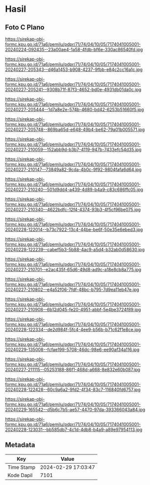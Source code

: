 # Hasil

## Foto C Plano

https://sirekap-obj-formc.kpu.go.id/71a6/pemilu/pdpr/71/74/04/10/05/7174041005001-20240224-092435--23a00ae4-1a58-4fdb-bf6e-330ac86540fd.jpg

https://sirekap-obj-formc.kpu.go.id/71a6/pemilu/pdpr/71/74/04/10/05/7174041005001-20240227-205343--d46a1453-b908-4237-9fbb-e84c2cc16a1c.jpg

https://sirekap-obj-formc.kpu.go.id/71a6/pemilu/pdpr/71/74/04/10/05/7174041005001-20240227-205241--9308b71f-87f3-4652-bd0e-4931db01da0c.jpg

https://sirekap-obj-formc.kpu.go.id/71a6/pemilu/pdpr/71/74/04/10/05/7174041005001-20240227-205444--1d7a8e2e-574b-4680-bd42-6253b51660f5.jpg

https://sirekap-obj-formc.kpu.go.id/71a6/pemilu/pdpr/71/74/04/10/05/7174041005001-20240227-205748--869ba65d-e648-49b4-be62-79a01b005571.jpg

https://sirekap-obj-formc.kpu.go.id/71a6/pemilu/pdpr/71/74/04/10/05/7174041005001-20240227-210059--152abb9d-b3b7-4119-947b-7433efc54d35.jpg

https://sirekap-obj-formc.kpu.go.id/71a6/pemilu/pdpr/71/74/04/10/05/7174041005001-20240227-210147--73849a82-9cda-4b0c-9f92-9804fafa6d64.jpg

https://sirekap-obj-formc.kpu.go.id/71a6/pemilu/pdpr/71/74/04/10/05/7174041005001-20240227-210240--501d9dd4-a439-4d89-b4a9-c83c686ffc05.jpg

https://sirekap-obj-formc.kpu.go.id/71a6/pemilu/pdpr/71/74/04/10/05/7174041005001-20240227-210340--4622bdfc-12f4-4374-93b3-4f5cf96be075.jpg

https://sirekap-obj-formc.kpu.go.id/71a6/pemilu/pdpr/71/74/04/10/05/7174041005001-20240228-122014--b73c7922-13c4-44be-be6f-50e35e6ebed3.jpg

https://sirekap-obj-formc.kpu.go.id/71a6/pemilu/pdpr/71/74/04/10/05/7174041005001-20240228-122239--cabef5b3-5b88-4ac9-a5d4-b32ab0d58630.jpg

https://sirekap-obj-formc.kpu.go.id/71a6/pemilu/pdpr/71/74/04/10/05/7174041005001-20240227-210701--e2ac435f-65d6-49d8-ad9c-a18e8cb8a775.jpg

https://sirekap-obj-formc.kpu.go.id/71a6/pemilu/pdpr/71/74/04/10/05/7174041005001-20240227-210802--e4a52f06-7fdf-48bc-b795-7d9ea11eb47e.jpg

https://sirekap-obj-formc.kpu.go.id/71a6/pemilu/pdpr/71/74/04/10/05/7174041005001-20240227-210908--6b12d045-fe20-4951-abbf-5e4be3724f89.jpg

https://sirekap-obj-formc.kpu.go.id/71a6/pemilu/pdpr/71/74/04/10/05/7174041005001-20240228-122334--de2d984f-5fc4-4ee9-b56b-b71c62f1e8ce.jpg

https://sirekap-obj-formc.kpu.go.id/71a6/pemilu/pdpr/71/74/04/10/05/7174041005001-20240229-135008--fcfae199-5708-46dc-98e6-ee90af34a116.jpg

https://sirekap-obj-formc.kpu.go.id/71a6/pemilu/pdpr/71/74/04/10/05/7174041005001-20240227-211115--05253188-86f1-468d-a668-8e832e60b087.jpg

https://sirekap-obj-formc.kpu.go.id/71a6/pemilu/pdpr/71/74/04/10/05/7174041005001-20240228-122428--60c9a6a2-9fd2-4f34-83c7-116840fd6757.jpg

https://sirekap-obj-formc.kpu.go.id/71a6/pemilu/pdpr/71/74/04/10/05/7174041005001-20240229-165542--d5b6c7b5-ae57-4470-97da-393366043a84.jpg

https://sirekap-obj-formc.kpu.go.id/71a6/pemilu/pdpr/71/74/04/10/05/7174041005001-20240228-123031--bb585db7-4c1d-4db8-b4a9-a89e97954113.jpg


## Metadata

| Key        | Value               |
| ---------- | ------------------- |
| Time Stamp | 2024-02-29 17:03:47 |
| Kode Dapil | 7101                |



